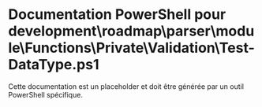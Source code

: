 # Documentation PowerShell pour development\roadmap\parser\module\Functions\Private\Validation\Test-DataType.ps1

Cette documentation est un placeholder et doit être générée par un outil PowerShell spécifique.
